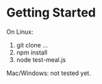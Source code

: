 # Getting Started #
On Linux:
1. git clone ...
2. npm install
3. node test-meal.js

Mac/Windows: not tested yet.

